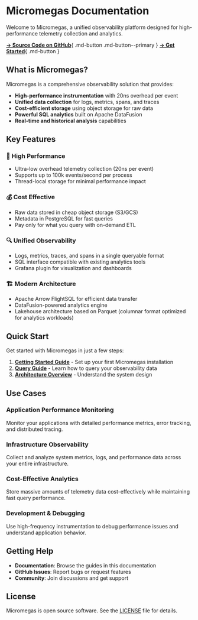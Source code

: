 # Micromegas Documentation

Welcome to Micromegas, a unified observability platform designed for high-performance telemetry collection and analytics.

[**→ Source Code on GitHub**](https://github.com/madesroches/micromegas){ .md-button .md-button--primary }
[**→ Get Started**](getting-started.md){ .md-button }

## What is Micromegas?

Micromegas is a comprehensive observability solution that provides:

- **High-performance instrumentation** with 20ns overhead per event
- **Unified data collection** for logs, metrics, spans, and traces
- **Cost-efficient storage** using object storage for raw data
- **Powerful SQL analytics** built on Apache DataFusion
- **Real-time and historical analysis** capabilities

## Key Features

### 🚀 High Performance
- Ultra-low overhead telemetry collection (20ns per event)
- Supports up to 100k events/second per process
- Thread-local storage for minimal performance impact

### 💰 Cost Effective
- Raw data stored in cheap object storage (S3/GCS)
- Metadata in PostgreSQL for fast queries
- Pay only for what you query with on-demand ETL

### 🔍 Unified Observability
- Logs, metrics, traces, and spans in a single queryable format
- SQL interface compatible with existing analytics tools
- Grafana plugin for visualization and dashboards

### 🏗️ Modern Architecture
- Apache Arrow FlightSQL for efficient data transfer
- DataFusion-powered analytics engine
- Lakehouse architecture based on Parquet (columnar format optimized for analytics workloads)

## Quick Start

Get started with Micromegas in just a few steps:

1. **[Getting Started Guide](getting-started.md)** - Set up your first Micromegas installation
2. **[Query Guide](query-guide/index.md)** - Learn how to query your observability data
3. **[Architecture Overview](architecture/index.md)** - Understand the system design

## Use Cases

### Application Performance Monitoring
Monitor your applications with detailed performance metrics, error tracking, and distributed tracing.

### Infrastructure Observability
Collect and analyze system metrics, logs, and performance data across your entire infrastructure.

### Cost-Effective Analytics
Store massive amounts of telemetry data cost-effectively while maintaining fast query performance.

### Development & Debugging
Use high-frequency instrumentation to debug performance issues and understand application behavior.

## Getting Help

- **Documentation**: Browse the guides in this documentation
- **GitHub Issues**: Report bugs or request features
- **Community**: Join discussions and get support

## License

Micromegas is open source software. See the [LICENSE](https://github.com/madesroches/micromegas/blob/main/LICENSE) file for details.
